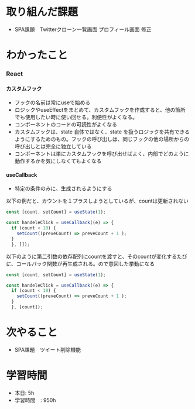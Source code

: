 # 取り組んだ課題
- SPA課題　Twitterクローン一覧画面 プロフィール画面 修正
# わかったこと
### React
#### カスタムフック
- フックの名前は常にuseで始める
- ロジックやuseEffectをまとめて、カスタムフックを作成すると、他の箇所でも使用したい時に使い回せる。利便性がよくなる。
- コンポーネントのコードの可読性がよくなる
- カスタムフックは、state 自体ではなく、state を扱うロジックを共有できるようにするためのもの。フックの呼び出しは、同じフックの他の場所からの呼び出しとは完全に独立している
- コンポーネントは単にカスタムフックを呼び出せばよく、内部でどのように動作するかを気にしなくてもよくなる
#### useCallback
- 特定の条件のみに、生成されるようにする

以下の例だと、カウントを１プラスしようとしているが、countは更新されない
```jsx
const [count, setCount] = useState(1);

const handeleClick = useCallback((e) => {
  if (count < 10) {
    setCount((preveCount) => preveCount + 1 );
  }
  }, []);
```
以下のように第二引数の依存配列にcountを渡すと、そのcountが変化するたびに、コールバック関数が再生成される。ので意図した挙動になる
```jsx
const [count, setCount] = useState(1);

const handeleClick = useCallback((e) => {
  if (count < 10) {
    setCount((preveCount) => preveCount + 1 );
  }
  }, [count]);
```
# 次やること
- SPA課題　ツイート削除機能


# 学習時間
- 本日: 5h
- 学習時間　: 950h


